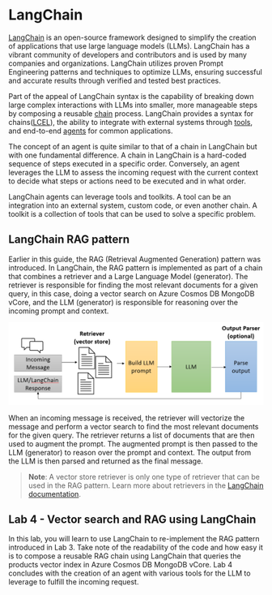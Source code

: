 # LangChain

[LangChain](https://www.langchain.com/) is an open-source framework designed to simplify the creation of applications that use large language models (LLMs). LangChain has a vibrant community of developers and contributors and is used by many companies and organizations. LangChain utilizes proven Prompt Engineering patterns and techniques to optimize LLMs, ensuring successful and accurate results through verified and tested best practices.

Part of the appeal of LangChain syntax is the capability of breaking down large complex interactions with LLMs into smaller, more manageable steps by composing a reusable [chain](https://python.langchain.com/docs/modules/chains/) process. LangChain provides a syntax for chains([LCEL](https://python.langchain.com/docs/modules/chains/#lcel)), the ability to integrate with external systems through [tools](https://python.langchain.com/docs/integrations/tools/), and end-to-end [agents](https://python.langchain.com/docs/modules/agents/) for common applications.

The concept of an agent is quite similar to that of a chain in LangChain but with one fundamental difference. A chain in LangChain is a hard-coded sequence of steps executed in a specific order. Conversely, an agent leverages the LLM to assess the incoming request with the current context to decide what steps or actions need to be executed and in what order.

LangChain agents can leverage tools and toolkits. A tool can be an integration into an external system, custom code, or even another chain. A toolkit is a collection of tools that can be used to solve a specific problem.

## LangChain RAG pattern

Earlier in this guide, the RAG (Retrieval Augmented Generation) pattern was introduced. In LangChain, the RAG pattern is implemented as part of a chain that combines a retriever and a Large Language Model (generator). The retriever is responsible for finding the most relevant documents for a given query, in this case, doing a vector search on Azure Cosmos DB MongoDB vCore, and the LLM (generator) is responsible for reasoning over the incoming prompt and context.

![LangChain RAG diagram shows the flow of an incoming message through a retriever, augmenting the prompt, parsing the output and returning the final message.](media/langchain_rag.png)

When an incoming message is received, the retriever will vectorize the message and perform a vector search to find the most relevant documents for the given query. The retriever returns a list of documents that are then used to augment the prompt. The augmented prompt is then passed to the LLM (generator) to reason over the prompt and context. The output from the LLM is then parsed and returned as the final message.

> **Note**: A vector store retriever is only one type of retriever that can be used in the RAG pattern. Learn more about retrievers in the [LangChain documentation](https://python.langchain.com/docs/modules/data_connection/retrievers/).

## Lab 4 - Vector search and RAG using LangChain

In this lab, you will learn to use LangChain to re-implement the RAG pattern introduced in Lab 3. Take note of the readability of the code and how easy it is to compose a reusable RAG chain using LangChain that queries the products vector index in Azure Cosmos DB MongoDB vCore. Lab 4 concludes with the creation of an agent with various tools for the LLM to leverage to fulfill the incoming request.
